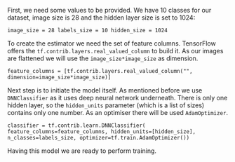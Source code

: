 First, we need some values to be provided. We have 10 classes for our dataset, image size is 28 and the hidden layer size is set to 1024:

`image_size = 28
labels_size = 10
hidden_size = 1024`

To create the estimator we need the set of feature columns. TensorFlow offers the `tf.contrib.layers.real_valued_column` to build it. As our images are flattened we will use the `image_size*image_size` as dimension.

`feature_columns = [tf.contrib.layers.real_valued_column("", dimension=image_size*image_size)]`

Next step is to initiate the model itself. As mentioned before we use `DNNClassifier` as it uses deep neural network underneath. There is only one hidden layer, so the `hidden_units` parameter (which is a list of sizes) contains only one number. As an optimiser there will be used `AdamOptimizer`.

`classifier = tf.contrib.learn.DNNClassifier(
        feature_columns=feature_columns,
        hidden_units=[hidden_size],
        n_classes=labels_size,
        optimizer=tf.train.AdamOptimizer())`

Having this model we are ready to perform training.
